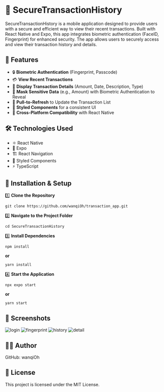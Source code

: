 # 📝 SecureTransactionHistory

SecureTransactionHistory is a mobile application designed to provide users with a secure and efficient way to view their recent transactions. Built with React Native and Expo, this app integrates biometric authentication (FaceID, Fingerprint) for enhanced security. The app allows users to securely access and view their transaction history and details.

## 📌 Features

- 🔒 **Biometric Authentication** (Fingerprint, Passcode)
- 💳 **View Recent Transactions**
- 📅 **Display Transaction Details** (Amount, Date, Description, Type)
- 🔑 **Mask Sensitive Data** (e.g., Amount) with Biometric Authentication to Reveal  
- 🔄 **Pull-to-Refresh** to Update the Transaction List
- 🎨 **Styled Components** for a consistent UI
- 📱 **Cross-Platform Compatibility** with React Native 

## 🛠️ Technologies Used

- ⚛️ React Native
- 📱 Expo
- 🏗️ React Navigation
- 🎨 Styled Components
- ⚡ TypeScript

## 🚀 Installation & Setup

1️⃣ **Clone the Repository**

`git clone https://github.com/wanqiOh/transaction_app.git`

2️⃣ **Navigate to the Project Folder**

`cd SecureTransactionHistory`

3️⃣ **Install Dependencies**

`npm install`

**or**

`yarn install`

4️⃣ **Start the Application**

`npx expo start`

**or**

`yarn start`

## 📸 Screenshots
![login](https://firebasestorage.googleapis.com/v0/b/rentalapp-fa5bd.appspot.com/o/images%2FIMG_4509.png?alt=media&token=8f8271de-83e4-43b1-a612-a10845320375)
![fingerprint](https://firebasestorage.googleapis.com/v0/b/rentalapp-fa5bd.appspot.com/o/images%2FWhatsApp%20Image%202025-04-09%20at%209.41.21%20PM.jpeg?alt=media&token=9f56601f-d995-4647-a72d-019af7eb388a)
![history](https://firebasestorage.googleapis.com/v0/b/rentalapp-fa5bd.appspot.com/o/images%2FWhatsApp%20Image%202025-04-09%20at%209.41.20%20PM.jpeg?alt=media&token=db8c41a2-89aa-4743-9bf0-6185873a64f1)
![detail](https://firebasestorage.googleapis.com/v0/b/rentalapp-fa5bd.appspot.com/o/images%2FWhatsApp%20Image%202025-04-09%20at%209.41.19%20PM.jpeg?alt=media&token=39a8aaa0-38ab-4fdd-aaea-3f05444740e1)

## 👨‍💻 Author
GitHub: wanqiOh

## 📜 License
This project is licensed under the MIT License.
